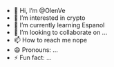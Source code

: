 - 👋 Hi, I’m @OlenVe
- 👀 I’m interested in crypto
- 🌱 I’m currently learning Espanol
- 💞️ I’m looking to collaborate on ...
- 📫 How to reach me nope
- 😄 Pronouns: ...
- ⚡ Fun fact: ...

<!---
OlenVe/OlenVe is a ✨ special ✨ repository because its `README.md` (this file) appears on your GitHub profile.
You can click the Preview link to take a look at your changes.
--->
